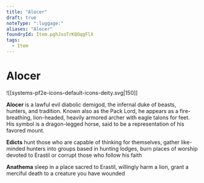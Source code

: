 ```yaml
---
title: "Alocer"
draft: true
noteType: ":luggage:"
aliases: "Alocer"
foundryId: Item.pghJxoTrKQOqgFlX
tags:
  - Item
---
```


# Alocer
![[systems-pf2e-icons-default-icons-deity.svg|150]]

**Alocer** is a lawful evil diabolic demigod, the infernal duke of beasts, hunters, and tradition. Known also as the Pack Lord, he appears as a fire-breathing, lion-headed, heavily armored archer with eagle talons for feet. His symbol is a dragon-legged horse, said to be a representation of his favored mount.

**Edicts** hunt those who are capable of thinking for themselves, gather like-minded hunters into groups based in hunting lodges, burn places of worship devoted to Erastil or corrupt those who follow his faith

**Anathema** sleep in a place sacred to Erastil, willingly harm a lion, grant a merciful death to a creature you have wounded
